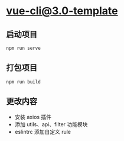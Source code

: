 # vue-cli@3.0-template

## 启动项目

`npm run serve`

## 打包项目

`npm run build`

## 更改内容

* 安装 axios 插件
* 添加 utils、api、filter 功能模块
* eslintrc 添加自定义 rule
